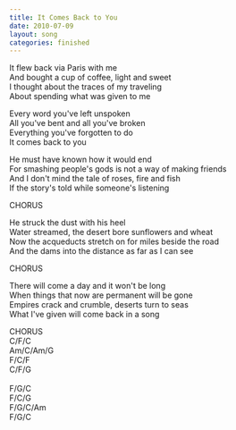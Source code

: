 ```yaml
---
title: It Comes Back to You
date: 2010-07-09
layout: song
categories: finished
---
```

It flew back via Paris with me  
And bought a cup of coffee, light and sweet  
I thought about the traces of my traveling  
About spending what was given to me

<div class="chorus">
  Every word you've left unspoken<br/>
  All you've bent and all you've broken<br/>
  Everything you've forgotten to do<br/>
  It comes back to you
</div>

He must have known how it would end  
For smashing people's gods is not a way of making friends  
And I don't mind the tale of roses, fire and fish  
If the story's told while someone's listening

<div class="chorus">CHORUS</div>

He struck the dust with his heel  
Water streamed, the desert bore sunflowers and wheat  
Now the acqueducts stretch on for miles beside the road  
And the dams into the distance as far as I can see

<div class="chorus">CHORUS</div>

There will come a day and it won't be long  
When things that now are permanent will be gone  
Empires crack and crumble, deserts turn to seas  
What I've given will come back in a song

<div class="chorus">CHORUS</div>

<div class="chords">
  C/F/C<br/>
  Am/C/Am/G<br/>
  F/C/F<br/>
  C/F/G<br/>
  <br/>
  F/G/C<br/>
  F/C/G<br/>
  F/G/C/Am<br/>
  F/G/C
</div>
